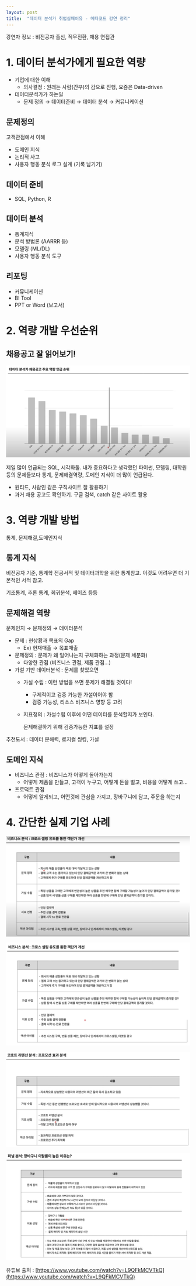 ```yaml
---
layout: post
title:  "데이터 분석가 취업실패이유 - 메타코드 강연 정리"
---
```

강연자 정보 : 비전공자 출신, 직무전환, 채용 면접관

# 1. 데이터 분석가에게 필요한 역량

- 기업에 대한 이해
  - 의사결정 : 원래는 사람(간부)의 감으로 진행, 요즘은 Data-driven
- 데이터분석가가 하는일
  - 문제 정의 → 데이터준비 → 데이터 분석 → 커뮤니케이션

## 문제정의

고객관점에서 이해

- 도메인 지식
- 논리적 사고
- 사용자 행동 분석 로그 설계 (기록 남기기)

## 데이터 준비

- SQL, Python, R

## 데이터 분석

- 통계지식
- 분석 방법론 (AARRR 등)
- 모델링 (ML/DL)
- 사용자 행동 분석 도구

## 리포팅

- 커뮤니케이션
- BI Tool
- PPT or Word (보고서)

# 2. 역량 개발 우선순위

## 채용공고 잘 읽어보기!

![image.png](images/image.png)

제일 많이 언급되는 SQL, 시각화툴. 내가 중요하다고 생각했던 파이썬, 모델링, 대학원 등의 문제들보다 통계, 문제해결역량, 도메인 지식이 더 많이 언급된다.

- 원티드, 사람인 같은 구직사이트 잘 활용하기
- 과거 채용 공고도 확인하기. 구글 검색, catch 같은 사이트 활용

# 3. 역량 개발 방법

통계, 문제해결,도메인지식

## 통계 지식

비전공자 기준, 통계학 전공서적 및 데이터과학을 위한 통계참고. 이것도 어려우면 더 기본적인 서적 참고.

기초통계, 추론 통계, 회귀분석, 베이즈 등등

## 문제해결 역량

문제인지 → 문제정의 → 데이터분석

- 문제 : 현상황과 목표의 Gap
  - Ex) 현재매출 → 목표매출
- 문제정의 : 문제가 왜 일어나는지 구체화하는 과정(문제 세분화)
  - 다양한 관점 (비즈니스 관점, 제품 관점…)
- 가설 기반 데이터분석 : 문제를 찾았으면
  - 가설 수립 : 이런 방법을 쓰면 문제가 해결될 것이다!

    - 구제적이고 검증 가능한 가설이어야 함
    - 검증 가능성, 리소스 비즈니스 영향 등 고려
  - 지표정의 : 가설수립 이후에 어떤 데이터를 분석할지가 보인다.

    문제해결하기 위해 검증가능한 지표를 설정

추천도서 : 데이터 문해력, 로지컬 씽킹, 가설

## 도메인 지식

- 비즈니스 관점 : 비즈니스가 어떻게 돌아가는지
  - 어떻게 제품을 만들고, 고객이 누구고, 어떻게 돈을 벌고, 비용을 어떻게 쓰고…
- 프로덕트 관점
  - 어떻게 알게되고, 어떤것에 관심을 가지고, 장바구니에 담고, 주문을 하는지

# 4. 간단한 실제 기업 사례

![image.png](images/image%201.png)

![image.png](images/image%202.png)

![image.png](images/image%203.png)

![image.png](images/image%204.png)

유튜브 출처 : [https://www.youtube.com/watch?v=L9QFkMCVTkQ](https://www.youtube.com/watch?v=L9QFkMCVTkQ)
